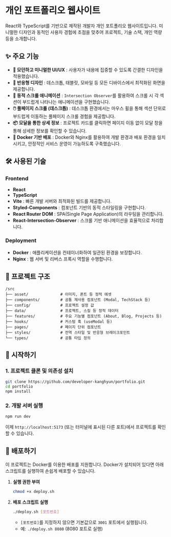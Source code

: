 # 개인 포트폴리오 웹사이트

React와 TypeScript를 기반으로 제작된 개발자 개인 포트폴리오 웹사이트입니다. 미니멀한 디자인과 동적인 사용자 경험에 초점을 맞추어 프로젝트, 기술 스택, 개인 역량 등을 소개합니다.

## ✨ 주요 기능

- **🎨 모던하고 미니멀한 UI/UX** : 사용자가 내용에 집중할 수 있도록 간결한 디자인을 적용했습니다.
- **📱 반응형 디자인** : 데스크톱, 태블릿, 모바일 등 모든 디바이스에서 최적화된 화면을 제공합니다.
- **🚀 동적 스크롤 애니메이션** : `Intersection Observer`를 활용하여 스크롤 시 각 섹션이 부드럽게 나타나는 애니메이션을 구현했습니다.
- **🖱️ 풀페이지 스크롤 (데스크톱)** : 데스크톱 환경에서는 마우스 휠을 통해 섹션 단위로 부드럽게 이동하는 풀페이지 스크롤 경험을 제공합니다.
- **📦 모달을 통한 상세 정보** : 프로젝트 카드를 클릭하면 페이지 이동 없이 모달 창을 통해 상세한 정보를 확인할 수 있습니다.
- **🐳 Docker 기반 배포** : Docker와 Nginx를 활용하여 개발 환경과 배포 환경을 일치시키고, 안정적인 서비스 운영이 가능하도록 구축했습니다.

## 🛠️ 사용된 기술

### Frontend
- **React**
- **TypeScript**
- **Vite** : 빠른 개발 서버와 최적화된 빌드를 제공합니다.
- **Styled-Components** : 컴포넌트 기반의 동적 스타일링을 구현합니다.
- **React Router DOM** : SPA(Single Page Application)의 라우팅을 관리합니다.
- **React-Intersection-Observer** : 스크롤 기반 애니메이션을 효율적으로 처리합니다.

### Deployment
- **Docker** : 애플리케이션을 컨테이너화하여 일관된 환경을 보장합니다.
- **Nginx** : 웹 서버 및 리버스 프록시 역할을 수행합니다.

## 📂 프로젝트 구조

```
/src
├── asset/              # 이미지, 폰트 등 정적 에셋
├── components/         # 공통 재사용 컴포넌트 (Modal, TechStack 등)
├── config/             # 프로젝트 설정 값
├── data/               # 프로젝트, 스킬 등 정적 데이터
├── features/           # 주요 기능별 컴포넌트 (About, Blog, Projects 등)
├── hooks/              # 커스텀 훅 (useModal 등)
├── pages/              # 페이지 단위 컴포넌트
├── styles/             # 전역 스타일 및 반응형 브레이크포인트
└── types/              # 공통 타입 정의
```

## 🚀 시작하기

### 1. 프로젝트 클론 및 의존성 설치
```bash
git clone https://github.com/developer-kanghyun/portfolio.git
cd portfolio
npm install
```

### 2. 개발 서버 실행
```bash
npm run dev
```
이제 `http://localhost:5173` (또는 터미널에 표시된 다른 포트)에서 프로젝트를 확인할 수 있습니다.

## 🐳 배포하기

이 프로젝트는 Docker를 이용한 배포를 지원합니다. Docker가 설치되어 있다면 아래 스크립트를 실행하여 손쉽게 배포할 수 있습니다.

1. **실행 권한 부여**
   ```bash
   chmod +x deploy.sh
   ```

2. **배포 스크립트 실행**
   ```bash
   ./deploy.sh [포트번호]
   ```
   - `[포트번호]`를 지정하지 않으면 기본값으로 `3001` 포트에서 실행됩니다.
   - 예: `./deploy.sh 8080` (8080 포트로 실행)